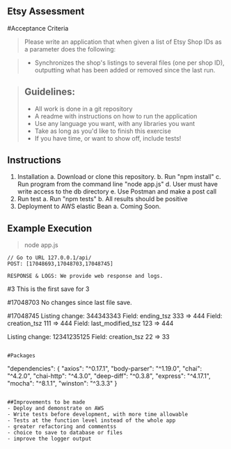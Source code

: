 ## Etsy Assessment


#Acceptance Criteria

> Please write an application that when given a list of Etsy Shop IDs as a parameter does the following:

> * Synchronizes the shop's listings to several files (one per shop ID), outputting what has been added or removed since the last run.

> Guidelines:
> ----
> * All work is done in a git repository
> * A readme with instructions on how to run the application
> * Use any language you want, with any libraries you want
> * Take as long as you'd like to finish this exercise
> * If you have time, or want to show off, include tests!


## Instructions

1. Installation
  a. Download or clone this repository.
  b. Run "npm install"
  c. Run program from the command line "node app.js"
  d. User must have write access to the db directory
  e. Use Postman and make a post call
2. Run test
  a. Run "npm tests"
  b. All results should be positive 
3. Deployment to AWS elastic Bean
  a. Coming Soon. 


## Example Execution

> node app.js
```
// Go to URL 127.0.0.1/api/
POST: [17048693,17048703,17048745]

RESPONSE & LOGS: We provide web response and logs. 
```
#3
   This is the first save for 3


#17048703
  No changes since last file save. 


#17048745
  Listing change: 344343343
     Field: ending_tsz 333  =>  444
     Field: creation_tsz 111  =>  444
     Field: last_modified_tsz 123  =>  444

  Listing change: 12341235125
     Field: creation_tsz 22  =>  33
```

#Packages

```
"dependencies": {
    "axios": "^0.17.1",
    "body-parser": "^1.19.0",
    "chai": "^4.2.0",
    "chai-http": "^4.3.0",
    "deep-diff": "^0.3.8",
    "express": "^4.17.1",
    "mocha": "^8.1.1",
    "winston": "^3.3.3"
  }
```

##Improvements to be made
- Deploy and demonstrate on AWS
- Write tests before development, with more time allowable
- Tests at the function level instead of the whole app
- greater refactoring and commentss
- choice to save to database or files
- improve the logger output